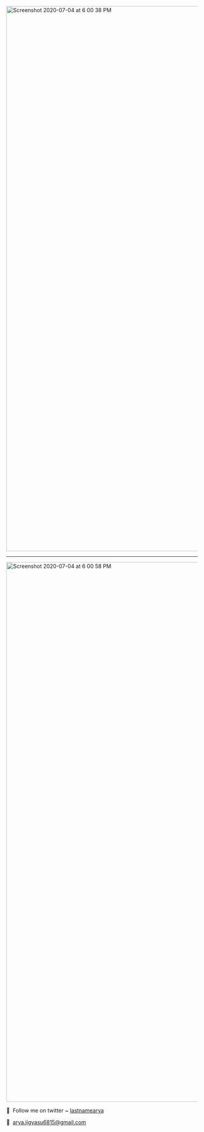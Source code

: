 

[<img width="1436" alt="Screenshot 2020-07-04 at 6 00 38 PM" src="https://user-images.githubusercontent.com/6664187/86513136-64a7b000-be25-11ea-95ec-99ffe8c5d5b8.png">](https://lastnamearya-tic-tac-toe.netlify.app/)

----------------------------------------------------

[<img width="1422" alt="Screenshot 2020-07-04 at 6 00 58 PM" src="https://user-images.githubusercontent.com/6664187/86513139-696c6400-be25-11ea-883b-3a1e3b30ac26.png">](https://lastnamearya-tic-tac-toe.netlify.app/)

:imp:&nbsp; Follow me on twitter ~ [lastnamearya](https://twitter.com/lastnamearya)

:email:&nbsp; arya.jigyasu6815@gmail.com
